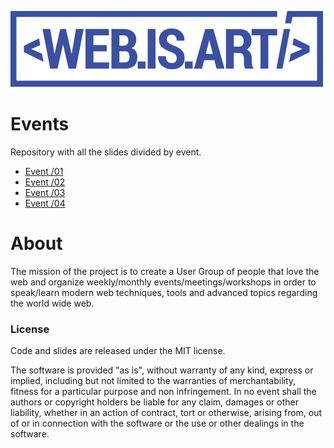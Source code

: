 [![web-is-art](https://raw.githubusercontent.com/webisart/graphics/master/webisart/Logo/LogoWebIsArt.png)](https://www.facebook.com/webisart.user.group/)  

# Events
Repository with all the slides divided by event.

- [Event /01](https://github.com/webisart/Events/tree/master/Event01)
- [Event /02](https://github.com/webisart/Events/tree/master/Event02)
- [Event /03](https://github.com/webisart/Events/tree/master/Event03)
- [Event /04](https://github.com/webisart/Events/tree/master/Event03)

# About
The mission of the project is to create a User Group of people that love the web and organize weekly/monthly events/meetings/workshops in order to speak/learn modern web techniques, tools and advanced topics regarding the world wide web.

### License
Code and slides are released under the MIT license.

The software is provided "as is", without warranty of any kind, express or implied, including but not limited to the warranties of merchantability, fitness for a particular purpose and non infringement. In no event shall the authors or copyright holders be liable for any claim, damages or other liability, whether in an action of contract, tort or otherwise, arising from, out of or in connection with the software or the use or other dealings in the software.
